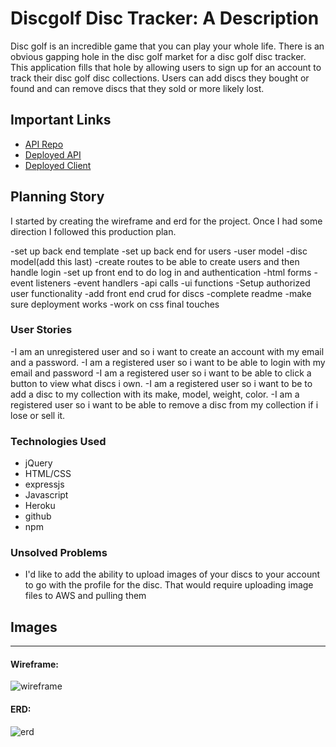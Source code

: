 # Discgolf Disc Tracker: A Description

Disc golf is an incredible game that you can play your whole life. There is an obvious gapping hole in the disc golf market for a disc golf disc tracker. This application fills that hole by allowing users to sign up for an account to track their disc golf disc collections. Users can add discs they bought or found and can remove discs that they sold or more likely lost.

## Important Links

- [API Repo](https://github.com/telsey-ai/project-2-api)
- [Deployed API](https://radiant-refuge-43345.herokuapp.com/)
- [Deployed Client](https://telsey-ai.github.io/project-2-client/)

## Planning Story

I started by creating the wireframe and erd for the project.  Once I had some direction I followed this production plan.

-set up back end template
-set up back end for users
  -user model
  -disc model(add this last)
  -create routes to be able to create users and then handle login
-set up front end to do log in and authentication
  -html forms
  -event listeners
  -event handlers
  -api calls
  -ui functions
-Setup authorized user functionality
  -add front end crud for discs
-complete readme
-make sure deployment works
-work on css final touches

### User Stories

-I am an unregistered user and so i want to create an account with my email and a password.
-I am a registered user so i want to be able to login with my email and password
-I am a registered user so i want to be able to click a button to view what discs i own.
-I am a registered user so i want to be to add a disc to my collection with its make, model, weight, color.
-I am a registered user so i want to be able to remove a disc from my collection if i lose or sell it.

### Technologies Used

- jQuery
- HTML/CSS
- expressjs
- Javascript
- Heroku
- github
- npm

### Unsolved Problems

- I'd like to add the ability to upload images of your discs to your account to go with the profile for the disc. That would require uploading image files to AWS and pulling them 

## Images

---

#### Wireframe:
![wireframe](https://i.imgur.com/FYK27FC.jpg)

#### ERD:
![erd](https://i.imgur.com/JRmdlqe.jpg)
